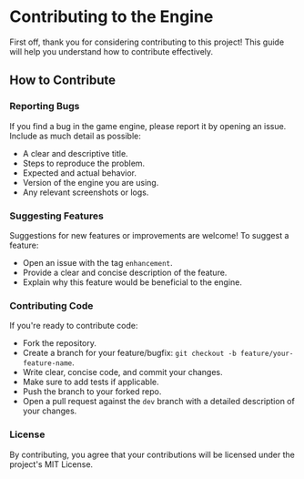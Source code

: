 # Contributing to the Engine

First off, thank you for considering contributing to this project!
This guide will help you understand how to contribute effectively.

## How to Contribute

### Reporting Bugs

If you find a bug in the game engine, please report it by opening an issue. Include as much detail as possible:
- A clear and descriptive title.
- Steps to reproduce the problem.
- Expected and actual behavior.
- Version of the engine you are using.
- Any relevant screenshots or logs.

### Suggesting Features

Suggestions for new features or improvements are welcome! To suggest a feature:
- Open an issue with the tag `enhancement`.
- Provide a clear and concise description of the feature.
- Explain why this feature would be beneficial to the engine.

### Contributing Code

If you're ready to contribute code:
- Fork the repository.
- Create a branch for your feature/bugfix: `git checkout -b feature/your-feature-name`.
- Write clear, concise code, and commit your changes.
- Make sure to add tests if applicable.
- Push the branch to your forked repo.
- Open a pull request against the `dev` branch with a detailed description of your changes.

### License

By contributing, you agree that your contributions will be licensed under the project's MIT License.
